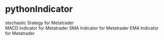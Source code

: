 # pythonIndicator

stochastic Srategy for Metatrader<br>
MACD Indicator for Metatrader
SMA Indicator for Metatrader
EMA Indicator for Metatrader